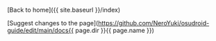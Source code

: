 [Back to home]({{ site.baseurl }}/index)

[Suggest changes to the page](https://github.com/NeroYuki/osudroid-guide/edit/main/docs{{ page.dir }}{{ page.name }})
